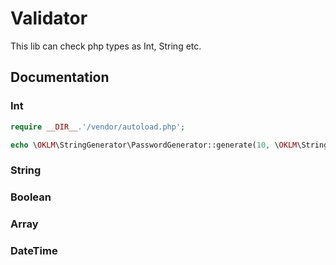 # Validator



This lib can check php types as Int, String etc.

## Documentation

### Int

 
```php
require __DIR__.'/vendor/autoload.php';

echo \OKLM\StringGenerator\PasswordGenerator::generate(10, \OKLM\StringGenerator\PasswordGenerator::PASSWORD_EASY, '');
```


### String
### Boolean
### Array
### DateTime
